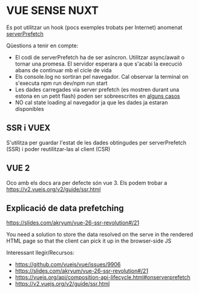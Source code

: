 # VUE SENSE NUXT

Es pot utilitzar un hook (pocs exemples trobats per Internet) anomenat [serverPrefetch](https://vuejs.org/api/composition-api-lifecycle.html#onserverprefetch)

Qüestions a tenir en compte:
- El codi de serverPrefetch ha de ser asíncron. Utilitzar async/await o tornar una promesa. El servidor esperara a que s'acabi la execució abans de continuar mb el cicle de vida
- Els console.log no sortiran pel navegador. Cal observar la terminal on s'executa npm run dev/npm run start
- Les dades carregades via server prefetch (es mostren durant una estona en un petit flash) poden ser sobreescrites en [alguns casos](https://github.com/vuejs/vue/issues/9906)
- NO cal state loading al navegador ja que les dades ja estaran disponibles

## SSR i VUEX

S'utilitza per guardar l'estat de les dades obtingudes per serverPrefetch (SSR) i poder reutilitzar-las al client (CSR)

## VUE 2

Oco amb els docs ara per defecte són vue 3. Els podem trobar a https://v2.vuejs.org/v2/guide/ssr.html

## Explicació de data prefetching

https://slides.com/akryum/vue-26-ssr-revolution#/21

You need a solution to store the data resolved on the serve in the rendered HTML page so that the client can pick it up in the browser-side JS

Interessant llegir/Recursos:
- https://github.com/vuejs/vue/issues/9906
- https://slides.com/akryum/vue-26-ssr-revolution#/21
- https://vuejs.org/api/composition-api-lifecycle.html#onserverprefetch
- https://v2.vuejs.org/v2/guide/ssr.html
